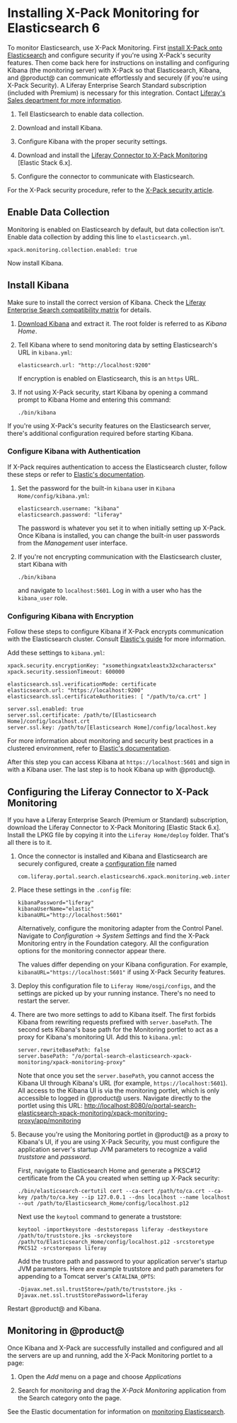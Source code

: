 # Installing X-Pack Monitoring for Elasticsearch 6 [](id=installing-x-pack-monitoring-for-elasticsearch-6)

To monitor Elasticsearch, use X-Pack Monitoring. First 
[install X-Pack onto Elasticsearch](/discover/deployment/-/knowledge_base/7-0/securing-elasticsearch-6-with-x-pack)
and configure security if you're using X-Pack's security features. Then come
back here for instructions on installing and configuring Kibana (the monitoring
server) with X-Pack so that Elasticsearch, Kibana, and @product@ can communicate
effortlessly and securely (if you're using X-Pack Security). A Liferay
Enterprise Search Standard subscription (included with Premium) is necessary for
this integration. Contact 
[Liferay's Sales department for more information](https://www.liferay.com/contact-us#contact-sales).

1.  Tell Elasticsearch to enable data collection.

2.  Download and install Kibana.

3.  Configure Kibana with the proper security settings.

4.  Download and install the 
    [Liferay Connector to X-Pack Monitoring](https://www.liferay.com/marketplace) 
    [Elastic Stack 6.x].

5.  Configure the connector to communicate with Elasticsearch.

For the X-Pack security procedure, refer to the 
[X-Pack security article](/discover/deployment/-/knowledge_base/7-0/securing-elasticsearch-6-with-x-pack).

## Enable Data Collection [](id=enable-data-collection)

Monitoring is enabled on Elasticsearch by default, but data collection isn't.
Enable data collection by adding this line to `elasticsearch.yml`.

    xpack.monitoring.collection.enabled: true

Now install Kibana.

## Install Kibana [](id=install-kibana)

Make sure to install the correct version of Kibana. Check the 
[Liferay Enterprise Search compatibility matrix](https://web.liferay.com/group/customer/dxp/support/compatibility-matrix/enterprise-search)
for details.

1.  [Download Kibana](https://www.elastic.co/downloads/kibana)
    and extract it. The root folder is referred to as *Kibana Home*.

2.  Tell Kibana where to send monitoring data by setting Elasticsearch's URL in
    `kibana.yml`:

        elasticsearch.url: "http://localhost:9200"

    If encryption is enabled on Elasticsearch, this is an `https` URL.

3.  If not using X-Pack security, start Kibana by opening a command prompt to 
    Kibana Home and entering this command:

        ./bin/kibana

If you're using X-Pack's security features on the Elasticsearch server, there's
additional configuration required before starting Kibana.

### Configure Kibana with Authentication [](id=configure-kibana-with-authentication)

If X-Pack requires authentication to access the Elasticsearch cluster, follow
these steps or refer to 
[Elastic's documentation](https://www.elastic.co/guide/en/kibana/6.5/monitoring-xpack-kibana.html). 

1.  Set the password for the built-in `kibana` user in `Kibana
    Home/config/kibana.yml`:

        elasticsearch.username: "kibana"
        elasticsearch.password: "liferay"

    The password is whatever you set it to when initially setting up X-Pack.
    Once Kibana is installed, you can change the built-in user passwords from the
    *Management* user interface.

2.  If you're not encrypting communication with the Elasticsearch cluster, start
    Kibana with 

        ./bin/kibana

    and navigate to `localhost:5601`. Log in with a user who has the
    `kibana_user` role.

### Configuring Kibana with Encryption [](id=configuring-kibana-with-encryption)

Follow these steps to configure Kibana if X-Pack encrypts communication with the
Elasticsearch cluster. Consult 
[Elastic's guide](https://www.elastic.co/guide/en/kibana/6.2/using-kibana-with-security.html#using-kibana-with-security)
for more information.

Add these settings to `kibana.yml`:

    xpack.security.encryptionKey: "xsomethingxatxleastx32xcharactersx"
    xpack.security.sessionTimeout: 600000

    elasticsearch.ssl.verificationMode: certificate
    elasticsearch.url: "https://localhost:9200"
    elasticsearch.ssl.certificateAuthorities: [ "/path/to/ca.crt" ]

    server.ssl.enabled: true
    server.ssl.certificate: /path/to/[Elasticsearch Home]/config/localhost.crt
    server.ssl.key: /path/to/[Elasticsearch Home]/config/localhost.key

For more information about monitoring and security best practices in a clustered
environment, refer to 
[Elastic's documentation](https://www.elastic.co/guide/en/elasticsearch/reference/6.5/es-monitoring.html).

After this step you can access Kibana at `https://localhost:5601` and sign in
with a Kibana user. The last step is to hook Kibana up with @product@.

## Configuring the Liferay Connector to X-Pack Monitoring [](id=configuring-the-liferay-connector-to-x-pack-monitoring)

If you have a Liferay Enterprise Search (Premium or Standard) subscription,
download the Liferay Connector to X-Pack Monitoring [Elastic Stack 6.x]. Install
the LPKG file by copying it into the `Liferay Home/deploy` folder. That's all
there is to it.

1.  Once the connector is installed and Kibana and Elasticsearch are securely
    configured, create a 
    [configuration file](/discover/portal/-/knowledge_base/7-0/understanding-system-configuration-files)
    named

        com.liferay.portal.search.elasticsearch6.xpack.monitoring.web.internal.configuration.XPackMonitoringConfiguration.config

2.  Place these settings in the `.config` file:

        kibanaPassword="liferay"
        kibanaUserName="elastic"
        kibanaURL="http://localhost:5601"

    Alternatively, configure the monitoring adapter from the Control Panel.
    Navigate to *Configuration* &rarr; *System Settings* and find the X-Pack
    Monitoring entry in the Foundation category. All the configuration 
    options for the monitoring connector appear there.

    The values differ depending on your Kibana configuration. For example,
    `kibanaURL="https://localhost:5601"` if using X-Pack Security features.

3.  Deploy this configuration file to `Liferay Home/osgi/configs`, and the
    settings are picked up by your running instance. There's no need to restart
    the server.

4.  There are two more settings to add to Kibana itself. The first forbids 
    Kibana from rewriting requests prefixed with `server.basePath`. The second
    sets Kibana's base path for the Monitoring portlet to act as a proxy for
    Kibana's monitoring UI. Add this to `kibana.yml`:

        server.rewriteBasePath: false
        server.basePath: "/o/portal-search-elasticsearch-xpack-monitoring/xpack-monitoring-proxy"

    Note that once you set the `server.basePath`, you cannot access the Kibana
    UI through Kibana's URL (for example, `https://localhost:5601`). All access
    to the Kibana UI is via the monitoring portlet, which is only accessible to
    logged in @product@ users. Navigate directly to the portlet using this URL:
    [http://localhost:8080/o/portal-search-elasticsearch-xpack-monitoring/xpack-monitoring-proxy/app/monitoring](http://localhost:8080/o/portal-search-elasticsearch-xpack-monitoring/xpack-monitoring-proxy/app/monitoring)

5.  Because you're using the Monitoring portlet in @product@ as a proxy to
    Kibana's UI, if you are using X-Pack Security, you must configure the
    application server's startup JVM parameters to recognize a valid
    *truststore* and *password*.

    First, navigate to Elasticsearch Home and generate a PKSC#12 certificate
    from the CA you created when setting up X-Pack security:

        ./bin/elasticsearch-certutil cert --ca-cert /path/to/ca.crt --ca-key /path/to/ca.key --ip 127.0.0.1 --dns localhost --name localhost --out /path/to/Elasticsearch_Home/config/localhost.p12

    Next use the `keytool` command to generate a truststore:

        keytool -importkeystore -deststorepass liferay -destkeystore /path/to/truststore.jks -srckeystore /path/to/Elasticsearch_Home/config/localhost.p12 -srcstoretype PKCS12 -srcstorepass liferay

    Add the trustore path and password to your application server's startup JVM
    parameters. Here are example truststore and path parameters for appending to
    a Tomcat server's `CATALINA_OPTS`:

        -Djavax.net.ssl.trustStore=/path/to/truststore.jks -Djavax.net.ssl.trustStorePassword=liferay

Restart @product@ and Kibana.

## Monitoring in @product@ [](id=monitoring-in-product)

Once Kibana and X-Pack are successfully installed and configured and all the
servers are up and running, add the X-Pack Monitoring portlet to a page:

1.  Open the *Add* menu on a page and choose *Applications*

2.  Search for *monitoring* and drag the *X-Pack Monitoring* application from
    the Search category onto the page.

See the Elastic documentation for information on 
[monitoring Elasticsearch](https://www.elastic.co/guide/en/elasticsearch/reference/6.5/es-monitoring.html).



